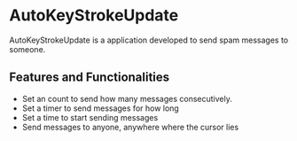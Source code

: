# AutoKeyStrokeUpdate

AutoKeyStrokeUpdate is a application developed to send spam messages to someone.

## Features and Functionalities
- Set an count to send how many messages consecutively.
- Set a timer to send messages for how long
- Set a time to start sending messages
- Send messages to anyone, anywhere where the cursor lies
